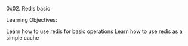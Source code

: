 0x02. Redis basic

Learning Objectives:

Learn how to use redis for basic operations
Learn how to use redis as a simple cache
